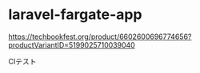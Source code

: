 # laravel-fargate-app

https://techbookfest.org/product/6602600696774656?productVariantID=5199025710039040

CIテスト
